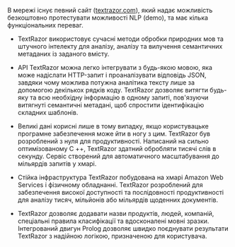   В мережі існує певний сайт ([textrazor.com](https://www.textrazor.com)), який надає можливість безкоштовно протестувати можливості NLP (demo), та має кілька функціональних переваг.

* TextRazor використовує сучасні методи обробки природних мов та штучного інтелекту для аналізу, аналізу та вилучення семантичних метаданих із заданого вмісту.

* API TextRazor можна легко інтегрувати з будь-якою мовою, яка може надіслати HTTP-запит і проаналізувати відповідь JSON, завдяки чому можлива потужна аналітика тексту лише за допомогою декількох рядків коду. TextRazor дозволяє витягти будь-яку та всю необхідну інформацію в одному запиті, пов'язуючи витягнуті семантичні метадані, щоб спростити ідентифікацію складних шаблонів.

* Великі дані корисні лише в тому випадку, якщо користувацьке програмне забезпечення може йти в ногу з цим. TextRazor був розроблений з нуля для продуктивності. Написаний на сильно оптимізованому C ++, TextRazor здатний обробляти тисячі слів в секунду. Сервіс створений для автоматичного масштабування до мільярдів запитів у хмарі. 

* Стійка інфраструктура TextRazor побудована на хмарі Amazon Web Services і фізичному обладнанні. TextRazor розроблений для забезпечення високої доступності та послідовності продуктивності для аналізу тисяч, мільйонів або мільярдів щоденних документів.

* TextRazor дозволяє додавати назви продуктів, людей, компаній, спеціальні правила класифікації та вдосконалені мовні зразки. Інтегрований двигун Prolog дозволяє швидко поєднувати результати TextRazor з надійною логікою, призначеною для користувача. 
